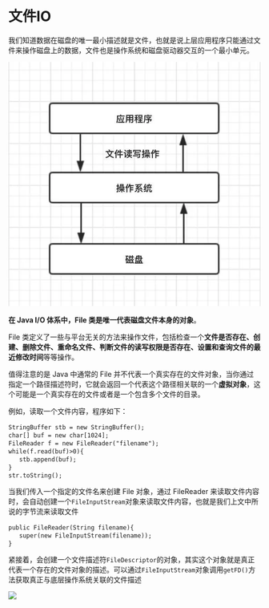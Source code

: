 # 文件IO

我们知道数据在磁盘的唯一最小描述就是文件，也就是说上层应用程序只能通过文件来操作磁盘上的数据，文件也是操作系统和磁盘驱动器交互的一个最小单元。

![](image/6fd40.png)

**在 Java I/O 体系中，File 类是唯一代表磁盘文件本身的对象**。

File 类定义了一些与平台无关的方法来操作文件，包括检查一个**文件是否存在、创建、删除文件、重命名文件、判断文件的读写权限是否存在、设置和查询文件的最近修改时间**等等操作。

值得注意的是 Java 中通常的 File 并不代表一个真实存在的文件对象，当你通过指定一个路径描述符时，它就会返回一个代表这个路径相关联的一个**虚拟对象**，这个可能是一个真实存在的文件或者是一个包含多个文件的目录。

例如，读取一个文件内容，程序如下：

```
StringBuffer stb = new StringBuffer();
char[] buf = new char[1024];
FileReader f = new FileReader("filename");
while(f.read(buf)>0){
   stb.append(buf);
}
str.toString();
```

当我们传入一个指定的文件名来创建 File 对象，通过 FileReader 来读取文件内容时，会自动创建一个`FileInputStream`对象来读取文件内容，也就是我们上文中所说的字节流来读取文件

```
public FileReader(String filename){
   super(new FileInputStream(filename));
}
```

紧接着，会创建一个文件描述符`FileDescriptor`的对象，其实这个对象就是真正代表一个存在的文件对象的描述。可以通过`FileInputStream`对象调用`getFD()`方法获取真正与底层操作系统关联的文件描述

![](image/file640.png)